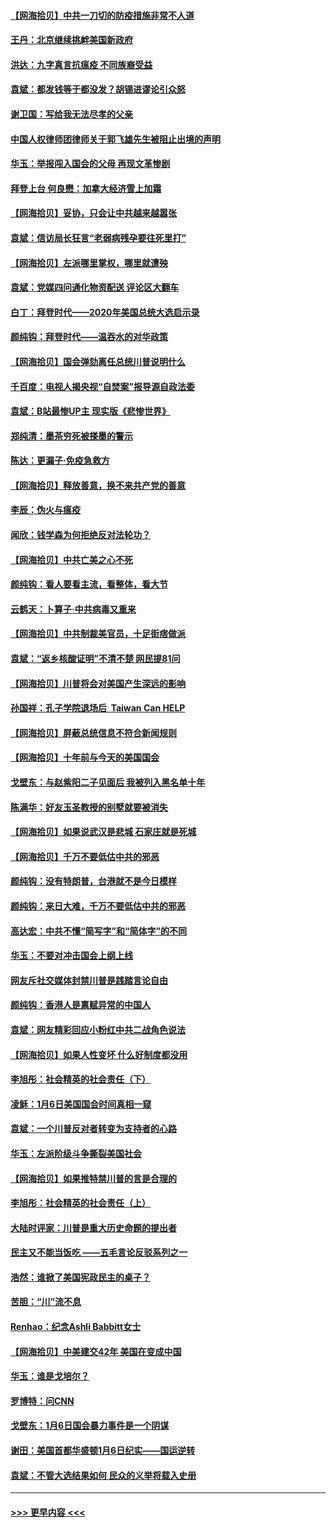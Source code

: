 #### [【网海拾贝】中共一刀切的防疫措施非常不人道](../pages/nsc993/n12724879.md?t=02012201) 
#### [王丹：北京继续挑衅美国新政府](../pages/nsc993/n12722456.md?t=02012201) 
#### [洪达：九字真言抗瘟疫 不同族裔受益](../pages/nsc993/n12722448.md?t=02012201) 
#### [袁斌：都发钱等于都没发？胡锡进谬论引众怒](../pages/nsc993/n12722393.md?t=02012201) 
#### [谢卫国：写给我无法尽孝的父亲](../pages/nsc993/n12720325.md?t=02012201) 
#### [中国人权律师团律师关于郭飞雄先生被阻止出境的声明](../pages/nsc993/n12720203.md?t=02012201) 
#### [华玉：举报闯入国会的父母 再现文革惨剧](../pages/nsc993/n12719070.md?t=02012201) 
#### [拜登上台 何良懋：加拿大经济雪上加霜](../pages/nsc993/n12718943.md?t=02012201) 
#### [【网海拾贝】妥协，只会让中共越来越嚣张](../pages/nsc993/n12717392.md?t=02012201) 
#### [袁斌：信访局长狂言“老弱病残孕要往死里打”](../pages/nsc993/n12717343.md?t=02012201) 
#### [【网海拾贝】左派哪里掌权，哪里就遭殃](../pages/nsc993/n12715009.md?t=02012201) 
#### [袁斌：党媒四问通化物资配送 评论区大翻车](../pages/nsc993/n12714950.md?t=02012201) 
#### [白丁：拜登时代——2020年美国总统大选启示录](../pages/nsc993/n12714920.md?t=02012201) 
#### [颜纯钩：拜登时代——温吞水的对华政策](../pages/nsc993/n12713245.md?t=02012201) 
#### [【网海拾贝】国会弹劾离任总统川普说明什么](../pages/nsc993/n12712816.md?t=02012201) 
#### [千百度：电视人揭央视“自焚案”报导源自政法委](../pages/nsc993/n12709760.md?t=02012201) 
#### [袁斌：B站最惨UP主 现实版《悲惨世界》](../pages/nsc993/n12709686.md?t=02012201) 
#### [郑纯清：墨茶穷死被搽墨的警示](../pages/nsc993/n12709262.md?t=02012201) 
#### [陈达：更漏子·免疫急救方](../pages/nsc993/n12709244.md?t=02012201) 
#### [【网海拾贝】释放善意，换不来共产党的善意](../pages/nsc993/n12708361.md?t=02012201) 
#### [李辰：伪火与瘟疫](../pages/nsc993/n12707981.md?t=02012201) 
#### [闻欣：钱学森为何拒绝反对法轮功？](../pages/nsc993/n12707407.md?t=02012201) 
#### [【网海拾贝】中共亡美之心不死](../pages/nsc993/n12707621.md?t=02012201) 
#### [颜纯钩：看人要看主流，看整体，看大节](../pages/nsc993/n12707536.md?t=02012201) 
#### [云鹤天：卜算子‧中共病毒又重来](../pages/nsc993/n12707408.md?t=02012201) 
#### [【网海拾贝】中共制裁美官员，十足街痞做派](../pages/nsc993/n12705115.md?t=02012201) 
#### [袁斌：“返乡核酸证明”不清不楚 网民提81问](../pages/nsc993/n12704982.md?t=02012201) 
#### [【网海拾贝】川普将会对美国产生深远的影响](../pages/nsc993/n12703045.md?t=02012201) 
#### [孙国祥：孔子学院退场后  Taiwan Can HELP](../pages/nsc993/n12702430.md?t=02012201) 
#### [【网海拾贝】屏蔽总统信息不符合新闻规则](../pages/nsc993/n12699998.md?t=02012201) 
#### [【网海拾贝】十年前与今天的美国国会](../pages/nsc993/n12696993.md?t=02012201) 
#### [戈壁东：与赵紫阳二子见面后 我被列入黑名单十年](../pages/nsc993/n12696215.md?t=02012201) 
#### [陈满华：好友玉圣教授的别墅就要被消失](../pages/nsc993/n12695411.md?t=02012201) 
#### [【网海拾贝】如果说武汉是悲城 石家庄就是死城](../pages/nsc993/n12694589.md?t=02012201) 
#### [【网海拾贝】千万不要低估中共的邪恶](../pages/nsc993/n12692771.md?t=02012201) 
#### [颜纯钩：没有特朗普，台港就不是今日模样](../pages/nsc993/n12692678.md?t=02012201) 
#### [颜纯钩：来日大难，千万不要低估中共的邪恶](../pages/nsc993/n12692080.md?t=02012201) 
#### [高达宏：中共不懂“简写字”和“简体字”的不同](../pages/nsc993/n12692068.md?t=02012201) 
#### [华玉：不要对冲击国会上纲上线](../pages/nsc993/n12689948.md?t=02012201) 
#### [网友斥社交媒体封禁川普是践踏言论自由](../pages/nsc993/n12687482.md?t=02012201) 
#### [颜纯钩：香港人是禀赋异常的中国人](../pages/nsc993/n12685142.md?t=02012201) 
#### [袁斌：网友精彩回应小粉红中共二战角色说法](../pages/nsc993/n12684994.md?t=02012201) 
#### [【网海拾贝】如果人性变坏 什么好制度都没用](../pages/nsc993/n12683000.md?t=02012201) 
#### [李旭彤：社会精英的社会责任（下）](../pages/nsc993/n12680604.md?t=02012201) 
#### [凌稣：1月6日美国国会时间真相一窥](../pages/nsc993/n12682780.md?t=02012201) 
#### [袁斌：一个川普反对者转变为支持者的心路](../pages/nsc993/n12682700.md?t=02012201) 
#### [华玉：左派阶级斗争撕裂美国社会](../pages/nsc993/n12681226.md?t=02012201) 
#### [【网海拾贝】如果推特禁川普的言是合理的](../pages/nsc993/n12681232.md?t=02012201) 
#### [李旭彤：社会精英的社会责任（上）](../pages/nsc993/n12680501.md?t=02012201) 
#### [大陆时评家：川普是重大历史命题的提出者](../pages/nsc993/n12679904.md?t=02012201) 
#### [民主又不能当饭吃 ——五毛言论反驳系列之一](../pages/nsc993/n12679877.md?t=02012201) 
#### [浩然：谁掀了美国宪政民主的桌子？](../pages/nsc993/n12679850.md?t=02012201) 
#### [苦胆：“川”流不息](../pages/nsc993/n12678388.md?t=02012201) 
#### [Renhao：纪念Ashli Babbitt女士](../pages/nsc993/n12678359.md?t=02012201) 
#### [【网海拾贝】中美建交42年 美国在变成中国](../pages/nsc993/n12678324.md?t=02012201) 
#### [华玉：谁是戈培尔？](../pages/nsc993/n12677515.md?t=02012201) 
#### [罗博特：问CNN](../pages/nsc993/n12677172.md?t=02012201) 
#### [戈壁东：1月6日国会暴力事件是一个阴谋](../pages/nsc993/n12674639.md?t=02012201) 
#### [谢田：美国首都华盛顿1月6日纪实——国运逆转](../pages/nsc993/n12673190.md?t=02012201) 
#### [袁斌：不管大选结果如何 民众的义举将载入史册](../pages/nsc993/n12672787.md?t=02012201) 

----
#### [ >>> 更早内容 <<< ](../indexes/nsc993-earlier.md)
